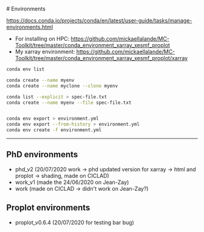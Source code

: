 # Environments

https://docs.conda.io/projects/conda/en/latest/user-guide/tasks/manage-environments.html

- For installing on HPC: https://github.com/mickaellalande/MC-Toolkit/tree/master/conda_environment_xarray_xesmf_proplot
- My xarray environment: https://github.com/mickaellalande/MC-Toolkit/tree/master/conda_environment_xarray_xesmf_proplot/xarray


```bash
conda env list

conda create --name myenv
conda create --name myclone --clone myenv

conda list --explicit > spec-file.txt
conda create --name myenv --file spec-file.txt


conda env export > environment.yml
conda env export --from-history > environment.yml
conda env create -f environment.yml
```


---

## PhD environments

- phd_v2 (20/07/2020 work -> phd updated version for xarray -> html and proplot -> shading, made on CICLAD)
- work_v1 (made the 24/06/2020 on Jean-Zay)
- work (made on CICLAD -> didn't work on Jean-Zay?)

## Proplot environments

- proplot_v0.6.4 (20/07/2020 for testing bar bug)
